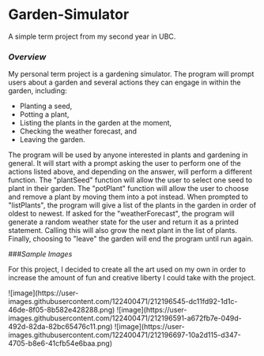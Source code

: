 # Garden-Simulator
A simple term project from my second year in UBC.

### *Overview*

<p>My personal term project is a gardening simulator. The program will prompt users about a garden and several actions 
they can engage in within the garden, including:

- Planting a seed,
- Potting a plant,
- Listing the plants in the garden at the moment,
- Checking the weather forecast, and
- Leaving the garden.

<p>The program will be used by anyone interested in plants and gardening in general. It will start with a prompt asking
the user to perform one of the actions listed above, and depending on the answer, will perform a different function. 
The "plantSeed" function will allow the user to select one seed to plant in their garden. The "potPlant"
function will allow the user to choose and remove a plant by moving them into a pot instead. When prompted to 
"listPlants", the program will give a list of the
plants in the garden in order of oldest to newest. If asked for the "weatherForecast", the program will generate a 
random weather state for the user and return it as a printed statement. Calling this will also grow the next plant in
the list of plants. Finally, choosing to "leave" the garden will 
end the program until run again.
</p>

###*Sample Images*

<p> For this project, I decided to create all the art used on my own in order to increase the amount of fun and creative liberty
I could take with the project. </p>
![image](https://user-images.githubusercontent.com/122400471/212196545-dc11fd92-1d1c-46de-8f05-8b582e428288.png)
![image](https://user-images.githubusercontent.com/122400471/212196591-a672fb7e-049d-492d-82da-82bc65476c11.png)
![image](https://user-images.githubusercontent.com/122400471/212196697-10a2d115-d347-4705-b8e6-41cfb54e6baa.png)
